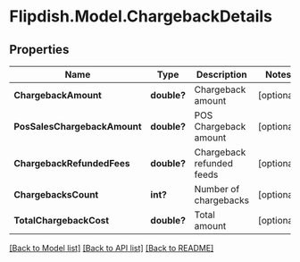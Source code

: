 # Flipdish.Model.ChargebackDetails
## Properties

Name | Type | Description | Notes
------------ | ------------- | ------------- | -------------
**ChargebackAmount** | **double?** | Chargeback amount | [optional] 
**PosSalesChargebackAmount** | **double?** | POS Chargeback amount | [optional] 
**ChargebackRefundedFees** | **double?** | Chargeback refunded feeds | [optional] 
**ChargebacksCount** | **int?** | Number of chargebacks | [optional] 
**TotalChargebackCost** | **double?** | Total amount | [optional] 

[[Back to Model list]](../README.md#documentation-for-models) [[Back to API list]](../README.md#documentation-for-api-endpoints) [[Back to README]](../README.md)

